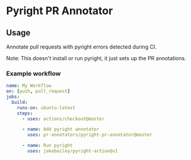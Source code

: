 # Pyright PR Annotator

## Usage

Annotate pull requests with pyright errors detected during CI.

Note: This doesn't install or run pyright, it just sets up the PR annotations.

### Example workflow

```yaml
name: My Workflow
on: [push, pull_request]
jobs:
  build:
    runs-on: ubuntu-latest
    steps:
      - uses: actions/checkout@master

      - name: Add pyright annotator
        uses: pr-annotators/pyright-pr-annotator@master

      - name: Run pyright
        uses: jakebailey/pyright-action@v1
```
